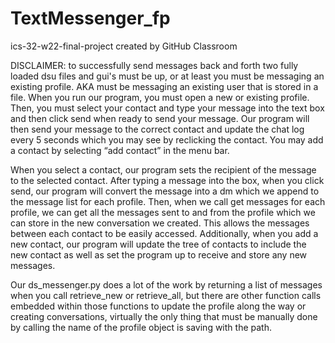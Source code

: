 # TextMessenger_fp

ics-32-w22-final-project created by GitHub Classroom

DISCLAIMER: to successfully send messages back and forth two fully loaded dsu files and gui's must be up, or at least you must be messaging an existing profile. AKA must be messaging an existing user that is stored in a file.
When you run our program, you must open a new or existing profile. 
Then, you must select your contact and type your message into the text box and then click send when ready to send your
message. Our program will then send your message to the correct contact and update the chat log every 5 seconds which you
may see by reclicking the contact. You may add a contact by selecting “add contact” in the menu bar. 

When you select a contact, our program sets the recipient of the message to the selected contact. 
After typing a message into the box, when you click send, our program will convert the message into a dm which we 
append to the message list for each profile. Then, when we call get messages for each profile, we can get all the 
messages sent to and from the profile which we can store in the new conversation we created. This allows the messages 
between each contact to be easily accessed. Additionally, when you add a new contact, our program will update the tree 
of contacts to include the new contact as well as set the program up to receive and store any new messages. 

Our ds_messenger.py does a lot of the work by returning a list of messages when you call retrieve_new or retrieve_all, but
there are other function calls embedded within those functions to update the profile along the way or creating conversations, 
virtually the only thing that must be manually done by calling the name of the profile object is saving with the path.
